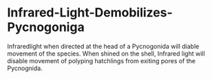 # Infrared-Light-Demobilizes-Pycnogoniga
Infraredlight when directed at the head of a Pycnogonida will diable movement of the species. When shined on the shell, Infrared light will disable movement of polyping hatchlings from exiting pores of the Pycnognida.
